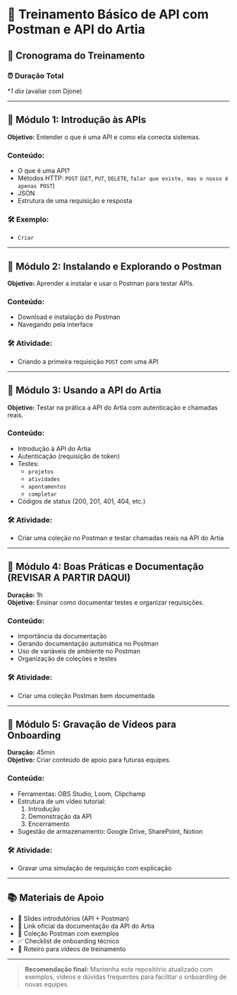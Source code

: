 # 🧠 Treinamento Básico de API com Postman e API do Artia

## 📅 Cronograma do Treinamento

### ⏰ Duração Total
**1 dia* (avaliar com Djone)

---

## 📍 Módulo 1: Introdução às APIs

**Objetivo:** Entender o que é uma API e como ela conecta sistemas.

### Conteúdo:
- O que é uma API?  
- Métodos HTTP: `POST` (`GET`, `PUT`, `DELETE`, `falar que existe, mas o nosso é apenas POST`)
- JSON
- Estrutura de uma requisição e resposta

### 🛠 Exemplo:
- `Criar`

---

## 📍 Módulo 2: Instalando e Explorando o Postman

**Objetivo:** Aprender a instalar e usar o Postman para testar APIs.

### Conteúdo:
- Download e instalação do Postman
- Navegando pela interface

### 🛠 Atividade:
- Criando a primeira requisição `POST` com uma API

---

## 📍 Módulo 3: Usando a API do Artia

**Objetivo:** Testar na prática a API do Artia com autenticação e chamadas reais.

### Conteúdo:
- Introdução à API do Artia
- Autenticação (requisição de token)
- Testes:
  - `projetos`
  - `atividades`
  - `apontamentos`
  - `completar`
- Códigos de status (200, 201, 401, 404, etc.)

### 🛠 Atividade:
- Criar uma coleção no Postman e testar chamadas reais na API do Artia

---

## 📍 Módulo 4: Boas Práticas e Documentação (REVISAR A PARTIR DAQUI)

**Duração:** 1h  
**Objetivo:** Ensinar como documentar testes e organizar requisições.

### Conteúdo:
- Importância da documentação
- Gerando documentação automática no Postman
- Uso de variáveis de ambiente no Postman
- Organização de coleções e testes

### 🛠 Atividade:
- Criar uma coleção Postman bem documentada

---

## 📍 Módulo 5: Gravação de Vídeos para Onboarding

**Duração:** 45min  
**Objetivo:** Criar conteúdo de apoio para futuras equipes.

### Conteúdo:
- Ferramentas: OBS Studio, Loom, Clipchamp
- Estrutura de um vídeo tutorial:
  1. Introdução
  2. Demonstração da API
  3. Encerramento
- Sugestão de armazenamento: Google Drive, SharePoint, Notion

### 🛠 Atividade:
- Gravar uma simulação de requisição com explicação

---

## 📚 Materiais de Apoio

- 📂 Slides introdutórios (API + Postman)
- 📄 Link oficial da documentação da API do Artia
- 🧪 Coleção Postman com exemplos
- ✅ Checklist de onboarding técnico
- 🎥 Roteiro para vídeos de treinamento

---

> **Recomendação final:** Mantenha este repositório atualizado com exemplos, vídeos e dúvidas frequentes para facilitar o onboarding de novas equipes.
